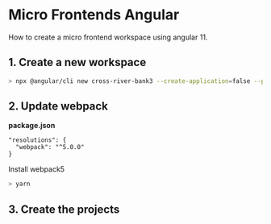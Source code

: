# Micro Frontends Angular

How to create a micro frontend workspace using angular 11.

## 1. Create a new workspace

```bash
> npx @angular/cli new cross-river-bank3 --create-application=false --package-manager=yarn
```

## 2. Update webpack

**package.json**

```
"resolutions": {
  "webpack": "^5.0.0"
}
```

Install webpack5

```bash
> yarn
```

## 3. Create the projects

